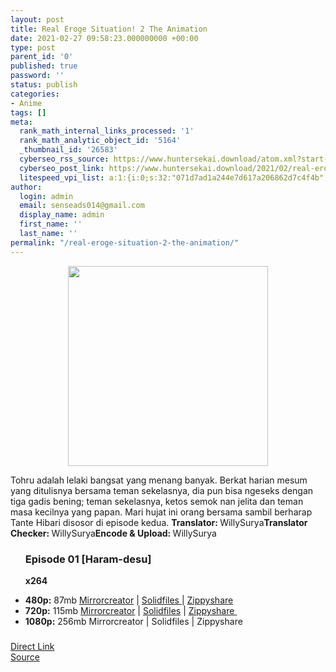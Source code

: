 ```yaml
---
layout: post
title: Real Eroge Situation! 2 The Animation
date: 2021-02-27 09:58:23.000000000 +00:00
type: post
parent_id: '0'
published: true
password: ''
status: publish
categories:
- Anime
tags: []
meta:
  rank_math_internal_links_processed: '1'
  rank_math_analytic_object_id: '5164'
  _thumbnail_id: '26583'
  cyberseo_rss_source: https://www.huntersekai.download/atom.xml?start-index=1
  cyberseo_post_link: https://www.huntersekai.download/2021/02/real-eroge-situation-2-animation.html
  litespeed_vpi_list: a:1:{i:0;s:32:"071d7ad1a244e7d617a206862d7c4f4b";}
author:
  login: admin
  email: senseads014@gmail.com
  display_name: admin
  first_name: ''
  last_name: ''
permalink: "/real-eroge-situation-2-the-animation/"
---
```

<p> <a class="popup" data-target="36737"></a>
<div class="separator" style="clear: both; text-align: center;">
<div class="separator" style="clear: both; text-align: center;">
<div class="separator" style="clear: both; text-align: center;"></div>
</div>
<p></div>
<div class="separator" style="clear: both; text-align: center;"><a href="https://1.bp.blogspot.com/-i1zeOFIVUsk/YDoSVe_OttI/AAAAAAAACKQ/3JH-j2DAudcoSGzQpIMWCjSIINFVW39ggCLcBGAsYHQ/s669/4116cda09053b86308.jpg" style="margin-left: 1em; margin-right: 1em;"><img border="0" data-original-height="669" data-original-width="471" height="320" src="{{ site.baseurl }}/assets/2021/02/4116cda09053b86308.jpg" /></a></div>
<p>Tohru adalah lelaki bangsat yang menang banyak. Berkat harian mesum yang ditulisnya bersama teman sekelasnya, dia pun bisa ngeseks dengan tiga gadis bening; teman sekelasnya, ketos semok nan jelita dan teman masa kecilnya yang papan. Mari hujat ini orang bersama sambil berharap Tante Hibari disosor di episode kedua.<a name="more"></a>
<pekerja><b>Translator: </b><span>WillySurya</span><b>Translator Checker: </b><span>WillySurya</span><b>Encode &amp; Upload: </b><span>WillySurya</span></pekerja>
<div class="dl">
<ul />
<h3>Episode 01 [Haram-desu]</h3>
<p><strong>x264</strong>
<li><b>480p:</b> <span id="size">87mb</span> <a href="https://www.mirrored.to/files/XFKTYK0H/[HentaiNoSekai]_Real_Eroge_Situatio_2__The_Animation_-_01[480p][DA952E76].mkv_links" target="_blank" rel="noopener">Mirrorcreator</a> | <a href="https://www.solidfiles.com/v/55mxamGD5Ya7z" target="_blank" rel="noopener">Solidfiles </a>| <a href="https://www35.zippyshare.com/v/nAgWOZ1P/file.html" target="_blank" rel="noopener">Zippyshare</a>&nbsp;</li>
<li><b>720p:</b> <span id="size">115mb</span> <a href="https://www.mirrored.to/files/CJA864ZF/[HentaiNoSekai]_Real_Eroge_Situatio_2__The_Animation_-_01[720p][76942229].mkv_links" target="_blank" rel="noopener">Mirrorcreator</a> | <a href="https://www.solidfiles.com/v/38KxPKqj2kB3g" target="_blank" rel="noopener">Solidfiles</a> | <a href="https://www52.zippyshare.com/v/0SkJ6acw/file.html" target="_blank" rel="noopener">Zippyshare&nbsp;</a></li>
<li><b>1080p:</b> <span id="size">256mb</span> Mirrorcreator&nbsp;|&nbsp;Solidfiles&nbsp;|&nbsp;Zippyshare&nbsp;</li>
<h3></h3>
</div>
<link rel="stylesheet" href="https://cdnjs.cloudflare.com/ajax/libs/font-awesome/4.7.0/css/font-awesome.min.css" />
<div class="divbtn"> <a href="https://handymansurrender.com/fihup8buzv?key=94550f7ce39444073321dde3b8782f97" class="btn"><i class="fa fa-download"></i> Direct Link</a> <br /><a href="https://www.huntersekai.download/2021/02/real-eroge-situation-2-animation.html">Source</a> </div>
